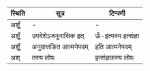 | स्थिति | सूत्र | टिप्पणी |
| ----- | ------- | ------ |
| अशूँ॒ | - | - |
| अशूँ॒ | उपदेशेऽजनुनासिक इत् | ऊँ-इत्यस्य इत्संज्ञा |
| अशूँ॒ | अनुदात्तङित आत्मनेपदम् | इति आत्मनेपदम् |
| अश् | तस्य लोपः | इत्संज्ञकस्य लोपः |
